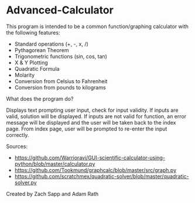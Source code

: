 # Advanced-Calculator

This program is intended to be a common function/graphing calculator with the following features:
- Standard operations (+, -, x, /)
- Pythagorean Theorem
- Trigonometric functions (sin, cos, tan)
- X & Y Plotting
- Quadratic Formula
- Molarity
- Conversion from Celsius to Fahrenheit
- Conversion from pounds to kilograms

What does the program do?

Displays text prompting user input, check for input validity. If inputs are valid, solution will be displayed. If inputs are not valid for function, an error message will be displayed and the user will be taken back to the index page. From index page, user will be prompted to re-enter the input correctly.

Sources:
- https://github.com/Warrioravi/GUI-scientific-calculator-using-python/blob/master/calculator.py
- https://github.com/Tookmund/graphcalc/blob/master/src/graph.py
- https://github.com/scratchmex/quadratic-solver/blob/master/quadratic-solver.py





Created by Zach Sapp and Adam Rath
